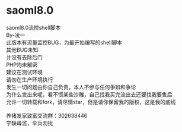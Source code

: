 # saoml8.0
saoml8.0流控shell脚本<br>
By-凌一<br>
此版本有流量监控BUG，为最开始编写的shell脚本<br>
其他BUG未知<br>
并没有去除后门<br>
PHP均未解密<br>
建议在测试环境<br>
请勿在生产环境执行<br>
发生一切问题由你自己负责，本人不参与任何争辩和争论<br>
为什么发出来呢，看不惯某些沙雕，自己找我买完流出去还要找我要售后<br>
允许一切转载和fork，请尽情star，但是请你保留我的版权，这是我的底线<br>
<br>
养猪发家致富交流群：302638446<br>
宁缺毋滥，伞兵勿扰<br>
